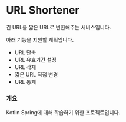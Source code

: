 # URL Shortener
긴 URL을 짧은 URL로 변환해주는 서비스입니다.

아래 기능을 지원할 계획입니다.
- URL 단축
- URL 유효기간 설정
- URL 삭제
- 짧은 URL 직접 변경
- URL 통계

### 개요
Kotlin Spring에 대해 학습하기 위한 프로젝트입니다.
